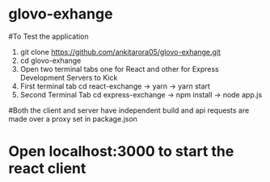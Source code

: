 # glovo-exhange

#To Test the application
1. git clone https://github.com/ankitarora05/glovo-exhange.git
2. cd glovo-exhange
3. Open two terminal tabs one for React and other for Express Development Servers to Kick
4. First terminal tab cd react-exchange  -> yarn -> yarn start
5. Second Terminal Tab cd express-exchange -> npm install -> node app.js

#Both the client and server have independent build and api requests are made over a proxy set in package.json

# Open localhost:3000 to start the react client
